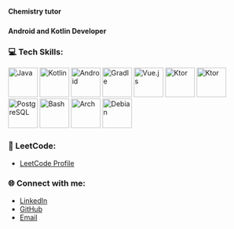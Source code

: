 
**Chemistry tutor**
###
**Android and Kotlin Developer**

### 💻 Tech Skills:
<p> 
  <img src="https://skillicons.dev/icons?i=java" alt="Java" width="60" height="60"/> 
  <img src="https://skillicons.dev/icons?i=kotlin" alt="Kotlin" width="60" height="60"/> 
  <img src="https://skillicons.dev/icons?i=androidstudio" alt="Android" width="60" height="60"/> 
  <img src="https://skillicons.dev/icons?i=gradle" alt="Gradle" width="60" height="60"/>
  <img src="https://skillicons.dev/icons?i=vue" alt="Vue.js" width="60" height="60"/> 
  <img src="https://skillicons.dev/icons?i=ktor" alt="Ktor" width="60" height="60"/> 
  <img src="https://skillicons.dev/icons?i=mongodb" alt="Ktor" width="60" height="60"/> 
  <img src="https://skillicons.dev/icons?i=postgresql" alt="PostgreSQL" width="60" height="60"/>    
  <img src="https://skillicons.dev/icons?i=bash" alt="Bash" width="60" height="60"/> 
  <img src="https://skillicons.dev/icons?i=arch" alt="Arch" width="60" height="60"/> 
  <img src="https://skillicons.dev/icons?i=debian" alt="Debian" width="60" height="60"/> 
</p>

### 🚀 LeetCode:
- [LeetCode Profile](https://leetcode.com/u/mr_aiba/)

### 🌐 Connect with me:
- [LinkedIn](https://www.linkedin.com/in/aibekmurat)
- [GitHub](https://github.com/aibekmurat)
- [Email](mailto:mr.aibek.developer@gmail.com)
